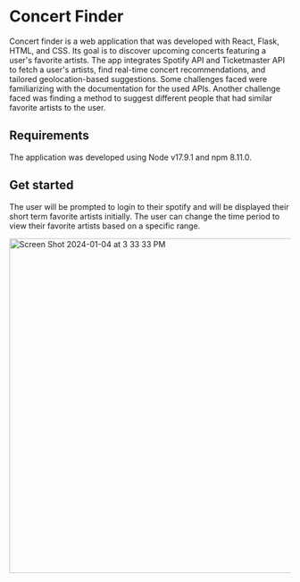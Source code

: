 # Concert Finder

Concert finder is a web application that was developed with React, Flask, HTML, and CSS. Its goal is to discover upcoming concerts featuring 
a user's favorite artists. The app integrates Spotify API and Ticketmaster API to fetch a user's artists, find real-time concert recommendations, and 
tailored geolocation-based suggestions. Some challenges faced were familiarizing with the documentation for the used APIs. Another challenge faced was 
finding a method to suggest different people that had similar favorite artists to the user.


## Requirements

The application was developed using Node v17.9.1 and npm 8.11.0.


## Get started

The user will be prompted to login to their spotify and will be displayed their short term favorite artists initially. The user can change the time period to view their favorite artists based on a specific range. 

<img width="600" alt="Screen Shot 2024-01-04 at 3 33 33 PM" src="https://github.com/jeffchan4/Concert-Finder/assets/112337204/172c070f-127e-44a7-9d52-a6b882f13470">
